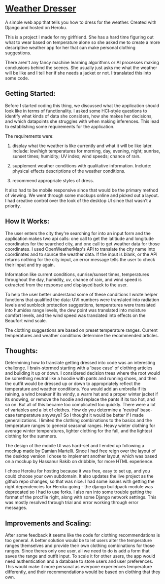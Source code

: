 # [Weather Dresser](https://weather-dresser.herokuapp.com/)

A simple web app that tells you how to dress for the weather. Created with Django and hosted on Heroku. 

  This is a project I made for my girlfriend. She has a hard time figuring out what to wear based on temperature alone
so she asked me to create a more descriptive weather app for her that can make personal clothing suggestions.

  There aren't any fancy machine learning algorithms or AI processes making conclusions behind the scenes. 
She usually just asks me what the weather will be like and I tell her if she needs a jacket or not. I translated this into some code.


## Getting Started:

  Before I started coding this thing, we discussed what the application should look like in terms of functionality. I asked some HCI-style questions to identify what kinds of data she considers, how she makes her decisions, and which datapoints she struggles with when making inferences. This lead to establishing some requirements for the application.

  The requirements were:
1. display what the weather is like currently and what it will be like later. Include: low/high temperatures for morning, day, evening, night; sunrise, sunset times; humidity; UV index; wind speeds; chance of rain.

2. supplement weather conditions with qualitative information. Include: physical effects descriptions of the weather conditions.

3. recommend appropriate styles of dress.

  It also had to be mobile responsive since that would be the primary method of viewing. We went through some mockups online and picked out a layout. I had creative control over the look of the desktop UI since that wasn't a priority.
	

## How It Works:
	
The user enters the city they're searching for into an input form and the application makes two api calls: one call to get the latitiude and longitude coordinates for the searched city, and one call to get weather data for those coordinates. I used OpenWeatherMap's API to translate the city name into coordinates and to source the weather data. If the input is blank, or the API returns nothing for the city input, an error message tells the user to check their input and try again. 

Information like current conditions, sunrise/sunset times, temperatures throughout the day, humidity, uv, chance of rain, and wind speed is extracted from the response and displayed back to the user. 

To help the user better understand some of these conditions I wrote helper functions that qualified the data: UVI numbers were translated into radiation levels and sunblock protection suggestions, temperatures were translated into humidex range levels, the dew point was translated into moisture comfort levels, and the wind speed was translated into effects on the Beaufort wind scale. 

The clothing suggestions are based on preset temperature ranges. Current temperatures and weather conditions determine the recommended articles.

## 
 

## Thoughts:

  Determining how to translate getting dressed into code was an interesting challenge. I brain-stormed starting with a 'base case' of clothing articles and building it up or down. I considered decision trees where the root would be something neutral like a hoodie with pants and running shoes, and then the outfit would be dressed up or down to appropriately reflect the temperature and weather conditions. You would add an umbrella if its raining, a wind breaker if its windy, a warm hat and a proper winter jacket if its snowing, or remove the hoodie and replace the pants if its too hot, and so on. But all of this became too complicated too quickly. There were a lot of variables and a lot of clothes. How do you determine a 'neutral' base-case temperature anyways? So I thought it would be better if I made generalizations. I limited the clothing combinations to the basics and the temperature ranges to general seasonal ranges. Heavy winter clothing for average winter temperatures, lighter clothing for the fall, and the lightest clothing for the summers.

  The design of the mobile UI was hard-set and I ended up following a mockup made by Damian Martelli. Since I had free reign over the layout of the desktop version I chose to implement another layout, which was based on a mockup by Hassanur Rakib on dribbble, for more HTML experience.

  I chose Heroku for hosting because it was free, easy to set up, and you could choose your own subdomain. It also updates the live project as the github repo changes, so that was nice. I had some issues with getting the right dependencies for Heroku going - the django buildpack module was deprecated so I had to use forks. I also ran into some trouble getting the format of the procfile right, along with some Django network settings. This was mostly resolved through trial and error working through error messages.  


## Improvements and Scaling:
	
  After some feedback it seems like the code for clothing recommendations is too general. A better solution would be to let users alter the temperature ranges themselves and provide their own clothing combinations for those ranges. Since theres only one user, all we need to do is add a form that saves the range and outfit input. To scale it for other users, the app would need authentication and a database to store users and user preferences. This would make it more personal as everyone experiences temperature differently, and their recommendations would be based on clothing that they own. 

